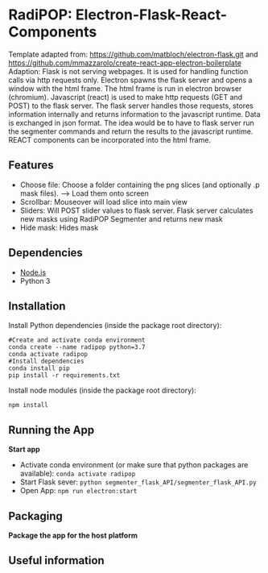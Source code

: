 # RadiPOP: Electron-Flask-React-Components 

 Template adapted from: https://github.com/matbloch/electron-flask.git and <br>
    https://github.com/mmazzarolo/create-react-app-electron-boilerplate<br>
 Adaption: Flask is not serving webpages. It is used for handling function calls via http requests only. Electron spawns the flask server and opens a window with the html frame. The html frame is run in electron browser (chromium). Javascript (react) is used to make http requests (GET and POST) to the flask server. The flask server handles those requests, stores information internally and returns information to the javascript runtime. Data is exchanged in json format. The idea would be to have to flask server run the segmenter commands and return the results to the javascript runtime. REACT components can be incorporated into the html frame. 


## Features
- Choose file: Choose a folder containing the png slices (and optionally .p mask files). --> Load them onto screen
- Scrollbar: Mouseover will load slice into main view 
- Sliders: Will POST slider values to flask server. Flask server calculates new masks using RadiPOP Segmenter and returns new mask 
- Hide mask: Hides mask 

## Dependencies

- [Node.js](https://nodejs.org/en/)
- Python 3

## Installation

Install Python dependencies (inside the package root directory): 

    #Create and activate conda environment 
    conda create --name radipop python=3.7
    conda activate radipop 
    #Install dependencies 
    conda install pip 
    pip install -r requirements.txt

Install node modules (inside the package root directory): 

    npm install

## Running the App

**Start app**
- Activate conda environment (or make sure that python packages are available): `conda activate radipop`
- Start Flask sever: `python segmenter_flask_API/segmenter_flask_API.py`
- Open App: `npm run electron:start`


## Packaging 
**Package the app for the host platform**



## Useful information 
